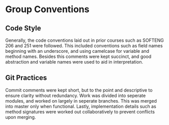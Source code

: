 # Group Conventions
## Code Style

Generally, the code conventions laid out in prior courses such as SOFTENG 206 and 251 were followed. This included conventions such as field names beginning with an underscore, and using camelcase for variable and method names.
Besides this comments were kept succinct, and good abstraction and variable names were used to aid in interpretation.

## Git Practices

Commit comments were kept short, but to the point and descriptive to ensure clarity without redundancy. Work was divided into seperate modules, and worked on largely in seperate branches. This was merged into master only when functional. Lastly, implementation details such as method signatures were worked out collaboratively to prevent conflicts upon merging.